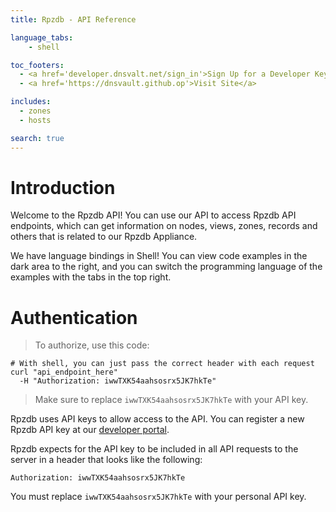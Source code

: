 ```yaml
---
title: Rpzdb - API Reference

language_tabs:
    - shell

toc_footers:
  - <a href='developer.dnsvalt.net/sign_in'>Sign Up for a Developer Key</a>
  - <a href='https://dnsvault.github.op'>Visit Site</a>

includes:
  - zones
  - hosts

search: true
---
```


# Introduction

Welcome to the Rpzdb API! You can use our API to access Rpzdb API endpoints, which can get information on nodes, views, zones, records and others that is related to our Rpzdb Appliance. 

We have language bindings in Shell! You can view code examples in the dark area to the right, and you can switch the programming language of the examples with the tabs in the top right.


# Authentication

> To authorize, use this code:


```shell
# With shell, you can just pass the correct header with each request
curl "api_endpoint_here"
  -H "Authorization: iwwTXK54aahsosrx5JK7hkTe"
```


> Make sure to replace `iwwTXK54aahsosrx5JK7hkTe` with your API key.

Rpzdb uses API keys to allow access to the API. You can register a new Rpzdb API key at our [developer portal](http://www.dnsvault.net/developers).

Rpzdb expects for the API key to be included in all API requests to the server in a header that looks like the following:

`Authorization: iwwTXK54aahsosrx5JK7hkTe`

<aside class="notice">
You must replace <code>iwwTXK54aahsosrx5JK7hkTe</code> with your personal API key.
</aside>



